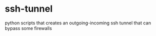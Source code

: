 # ssh-tunnel
python scripts that creates an outgoing-incoming ssh tunnel that can bypass some firewalls
